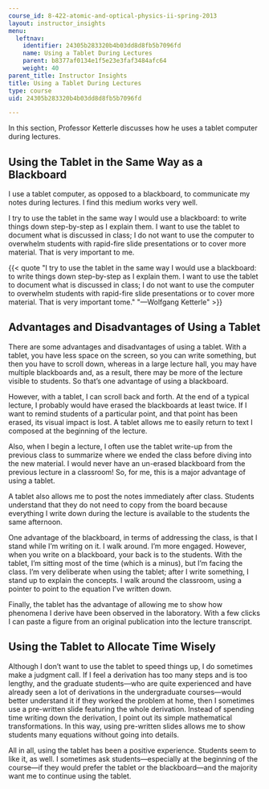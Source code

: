 ```yaml
---
course_id: 8-422-atomic-and-optical-physics-ii-spring-2013
layout: instructor_insights
menu:
  leftnav:
    identifier: 24305b283320b4b03dd8d8fb5b7096fd
    name: Using a Tablet During Lectures
    parent: b8377af0134e1f5e23e3faf3484afc64
    weight: 40
parent_title: Instructor Insights
title: Using a Tablet During Lectures
type: course
uid: 24305b283320b4b03dd8d8fb5b7096fd

---
```


In this section, Professor Ketterle discusses how he uses a tablet computer during lectures. 

Using the Tablet in the Same Way as a Blackboard
------------------------------------------------

I use a tablet computer, as opposed to a blackboard, to communicate my notes during lectures. I find this medium works very well.

I try to use the tablet in the same way I would use a blackboard: to write things down step-by-step as I explain them. I want to use the tablet to document what is discussed in class; I do not want to use the computer to overwhelm students with rapid-fire slide presentations or to cover more material. That is very important to me.

{{< quote "I try to use the tablet in the same way I would use a blackboard: to write things down step-by-step as I explain them. I want to use the tablet to document what is discussed in class; I do not want to use the computer to overwhelm students with rapid-fire slide presentations or to cover more material. That is very important tome." "—Wolfgang Ketterle" >}}

Advantages and Disadvantages of Using a Tablet
----------------------------------------------

There are some advantages and disadvantages of using a tablet. With a tablet, you have less space on the screen, so you can write something, but then you have to scroll down, whereas in a large lecture hall, you may have multiple blackboards and, as a result, there may be more of the lecture visible to students. So that’s one advantage of using a blackboard.

However, with a tablet, I can scroll back and forth. At the end of a typical lecture, I probably would have erased the blackboards at least twice. If I want to remind students of a particular point, and that point has been erased, its visual impact is lost. A tablet allows me to easily return to text I composed at the beginning of the lecture.

Also, when I begin a lecture, I often use the tablet write-up from the previous class to summarize where we ended the class before diving into the new material. I would never have an un-erased blackboard from the previous lecture in a classroom! So, for me, this is a major advantage of using a tablet.

A tablet also allows me to post the notes immediately after class. Students understand that they do not need to copy from the board because everything I write down during the lecture is available to the students the same afternoon.

One advantage of the blackboard, in terms of addressing the class, is that I stand while I’m writing on it. I walk around. I’m more engaged. However, when you write on a blackboard, your back is to the students. With the tablet, I’m sitting most of the time (which is a minus), but I’m facing the class. I’m very deliberate when using the tablet; after I write something, I stand up to explain the concepts. I walk around the classroom, using a pointer to point to the equation I’ve written down.

Finally, the tablet has the advantage of allowing me to show how phenomena I derive have been observed in the laboratory. With a few clicks I can paste a figure from an original publication into the lecture transcript.

Using the Tablet to Allocate Time Wisely
----------------------------------------

Although I don’t want to use the tablet to speed things up, I do sometimes make a judgment call. If I feel a derivation has too many steps and is too lengthy, and the graduate students—who are quite experienced and have already seen a lot of derivations in the undergraduate courses—would better understand it if they worked the problem at home, then I sometimes use a pre-written slide featuring the whole derivation. Instead of spending time writing down the derivation, I point out its simple mathematical transformations. In this way, using pre-written slides allows me to show students many equations without going into details.

All in all, using the tablet has been a positive experience. Students seem to like it, as well. I sometimes ask students—especially at the beginning of the course—if they would prefer the tablet or the blackboard—and the majority want me to continue using the tablet.